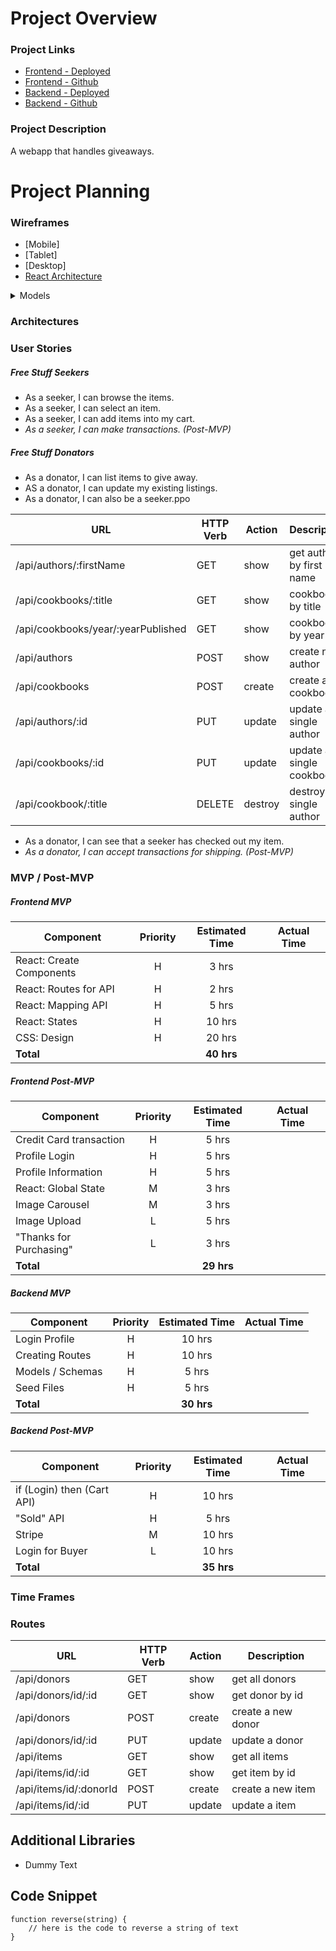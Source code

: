 # Project Overview

### Project Links

- [Frontend - Deployed](https://giveaway-kck.netlify.app/)
- [Frontend - Github](https://github.com/kndshein/ProjectThree-Frontend)
- [Backend - Deployed](https://giveaway-kck.herokuapp.com/)
- [Backend - Github](https://github.com/kndshein/ProjectThree-Backend)

### Project Description

A webapp that handles giveaways.

# Project Planning

### Wireframes

- [Mobile]
- [Tablet]
- [Desktop]
- [React Architecture](https://docs.google.com/drawings/d/1SXtZHHoyvBN9LyvzRCznBXgXRc66gbG7-O_1b89FF0c/edit?usp=sharing)

<details>
<summary>Models</summary>

```
// Donor Model Schema
const donorSchema = new Schema{
    username: { type: String, required: true },
    password: { type: String, required: true },
    firstName: { type: String, required: true },
    lastName: { type: String, required: true },
    email: { type: String, required: true },
    items: [
    {
      type: Schema.Types.ObjectId,
      ref: "Item",
    },
  ],
}

// Item Model Schema
const itemSchema = new Schema{
    img: Array,
    name: { type: String, required: true },
    description: String,
    available: { type: Boolean, required: true , default: true }
    shipping: String,
    donor: {
        type: Schema.Types.ObjectId,
        ref: "Donor",
    }
}
```

</details>

### Architectures

### User Stories

##### Free Stuff Seekers

- As a seeker, I can browse the items.
- As a seeker, I can select an item.
- As a seeker, I can add items into my cart.
- _As a seeker, I can make transactions. (Post-MVP)_

##### Free Stuff Donators

- As a donator, I can list items to give away.
- AS a donator, I can update my existing listings.
- As a donator, I can also be a seeker.ppo

| **URL**                            | **HTTP Verb** | **Action** | **Description**          |
| ---------------------------------- | ------------- | ---------- | ------------------------ |
| /api/authors/:firstName            | GET           | show       | get author by first name |
| /api/cookbooks/:title              | GET           | show       | cookbook by title        |
| /api/cookbooks/year/:yearPublished | GET           | show       | cookbook by year         |
| /api/authors                       | POST          | show       | create new author        |
| /api/cookbooks                     | POST          | create     | create a cookbook        |
| /api/authors/:id                   | PUT           | update     | update a single author   |
| /api/cookbooks/:id                 | PUT           | update     | update a single cookbook |
| /api/cookbook/:title               | DELETE        | destroy    | destroy a single author  |

- As a donator, I can see that a seeker has checked out my item.
- _As a donator, I can accept transactions for shipping. (Post-MVP)_

### MVP / Post-MVP

##### Frontend MVP

| Component                | Priority | Estimated Time | Actual Time |
| ------------------------ | :------: | :------------: | :---------: |
| React: Create Components |    H     |     3 hrs      |             |
| React: Routes for API    |    H     |     2 hrs      |             |
| React: Mapping API       |    H     |     5 hrs      |             |
| React: States            |    H     |     10 hrs     |             |
| CSS: Design              |    H     |     20 hrs     |             |
| **Total**                |          |   **40 hrs**   |             |

##### Frontend Post-MVP

| Component               | Priority | Estimated Time | Actual Time |
| ----------------------- | :------: | :------------: | :---------: |
| Credit Card transaction |    H     |     5 hrs      |             |
| Profile Login           |    H     |     5 hrs      |             |
| Profile Information     |    H     |     5 hrs      |             |
| React: Global State     |    M     |     3 hrs      |             |
| Image Carousel          |    M     |     3 hrs      |             |
| Image Upload            |    L     |     5 hrs      |             |
| "Thanks for Purchasing" |    L     |     3 hrs      |             |
| **Total**               |          |   **29 hrs**   |             |

##### Backend MVP

| Component        | Priority | Estimated Time | Actual Time |
| ---------------- | :------: | :------------: | :---------: |
| Login Profile    |    H     |     10 hrs     |             |
| Creating Routes  |    H     |     10 hrs     |             |
| Models / Schemas |    H     |     5 hrs      |             |
| Seed Files       |    H     |     5 hrs      |             |
| **Total**        |          |   **30 hrs**   |             |

##### Backend Post-MVP

| Component                  | Priority | Estimated Time | Actual Time |
| -------------------------- | :------: | :------------: | :---------: |
| if (Login) then (Cart API) |    H     |     10 hrs     |             |
| "Sold" API                 |    H     |     5 hrs      |             |
| Stripe                     |    M     |     10 hrs     |             |
| Login for Buyer            |    L     |     10 hrs     |             |
| **Total**                  |          |   **35 hrs**   |             |

### Time Frames

### Routes

| **URL**                | **HTTP Verb** | **Action** | **Description**    |
| ---------------------- | ------------- | ---------- | ------------------ |
| /api/donors            | GET           | show       | get all donors     |
| /api/donors/id/:id     | GET           | show       | get donor by id    |
| /api/donors            | POST          | create     | create a new donor |
| /api/donors/id/:id     | PUT           | update     | update a donor     |
| /api/items             | GET           | show       | get all items      |
| /api/items/id/:id      | GET           | show       | get item by id     |
| /api/items/id/:donorId | POST          | create     | create a new item  |
| /api/items/id/:id      | PUT           | update     | update a item      |

## Additional Libraries

- Dummy Text

## Code Snippet

```
function reverse(string) {
	// here is the code to reverse a string of text
}
```
